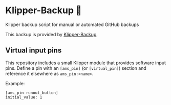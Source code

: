 # Klipper-Backup 💾 
Klipper backup script for manual or automated GitHub backups 

This backup is provided by [Klipper-Backup](https://github.com/Staubgeborener/klipper-backup).

## Virtual input pins

This repository includes a small Klipper module that provides software
input pins. Define a pin with an `[ams_pin]` (or `[virtual_pin]`)
section and reference it elsewhere as `ams_pin:<name>`.

Example:

```
[ams_pin runout_button]
initial_value: 1
```

